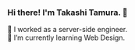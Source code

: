 ### Hi there! I'm Takashi Tamura. 👋

🔭 I worked as a server-side engineer.  
🌱 I’m currently learning Web Design.



<!-- リポジトリステータス -->
<!-- [![hogehoge's github stats](https://github-readme-stats.vercel.app/api?username=tamuten&hide=contribs&count_private=true&show_icons=true&theme=tokyonight)](https://github.com/tamuten/)
- [![Top used Langs](https://github-readme-stats.vercel.app/api/top-langs/?username=tamuten&layout=compact&theme=tokyonight)](https://github.com/tamuten/)
-->

<!--
**tamuten/tamuten** is a ✨ _special_ ✨ repository because its `README.md` (this file) appears on your GitHub profile.

Here are some ideas to get you started:

- 🔭 I’m currently working on ...
- 🌱 I’m currently learning ...
- 👯 I’m looking to collaborate on ...
- 🤔 I’m looking for help with ...
- 💬 Ask me about ...
- 📫 How to reach me: ...
- 😄 Pronouns: ...
- ⚡ Fun fact: ...
-->
